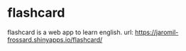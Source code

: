 
# flashcard

<!-- badges: start -->
<!-- badges: end -->

flashcard is a web app to learn english. url: https://jaromil-frossard.shinyapps.io/flashcard/



